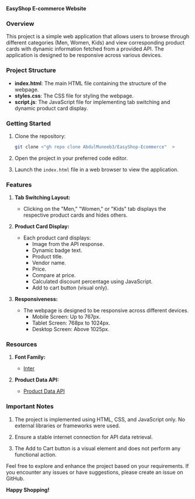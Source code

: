 **EasyShop E-commerce Website**

### Overview

This project is a simple web application that allows users to browse through different categories (Men, Women, Kids) and view corresponding product cards with dynamic information fetched from a provided API. The application is designed to be responsive across various devices.

### Project Structure

- **index.html**: The main HTML file containing the structure of the webpage.
- **styles.css**: The CSS file for styling the webpage.
- **script.js**: The JavaScript file for implementing tab switching and dynamic product card display.

### Getting Started

1. Clone the repository:

   ```bash
   git clone <"gh repo clone AbdulMuneeb3/EasyShop-Ecommerce"  >
   ```

2. Open the project in your preferred code editor.

3. Launch the `index.html` file in a web browser to view the application.

### Features

1. **Tab Switching Layout:**
   - Clicking on the "Men," "Women," or "Kids" tab displays the respective product cards and hides others.

2. **Product Card Display:**
   - Each product card displays:
     - Image from the API response.
     - Dynamic badge text.
     - Product title.
     - Vendor name.
     - Price.
     - Compare at price.
     - Calculated discount percentage using JavaScript.
     - Add to cart button (visual only).

3. **Responsiveness:**
   - The webpage is designed to be responsive across different devices.
     - Mobile Screen: Up to 767px.
     - Tablet Screen: 768px to 1024px.
     - Desktop Screen: Above 1025px.

### Resources

1. **Font Family:**
   - [Inter](https://fonts.google.com/specimen/Inter)

2. **Product Data API:**
   - [Product Data API](https://cdn.shopify.com/s/files/1/0564/3685/0790/files/multiProduct.json)

### Important Notes

1. The project is implemented using HTML, CSS, and JavaScript only. No external libraries or frameworks were used.

2. Ensure a stable internet connection for API data retrieval.

3. The Add to Cart button is a visual element and does not perform any functional action.

Feel free to explore and enhance the project based on your requirements. If you encounter any issues or have suggestions, please create an issue on GitHub.

**Happy Shopping!**
